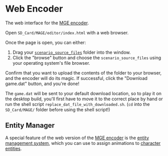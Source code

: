 # Web Encoder

The web interface for the [MGE encoder](../encoder/mge_encoder).

Open `SD_Card/MAGE/editor/index.html` with a web browser.

Once the page is open, you can either:

1. Drag your [`scenario_source_files`](../getting_started/scenario_source_files) folder into the window.
2. Click the "browse" button and choose the `scenario_source_files` using your operating system's file browser.

Confirm that you want to upload the contents of the folder to your browser, and the encoder will do its magic. If successful, click the "Download game.dat" button, and you're done!

The `game.dat` will be sent to your default download location, so to play it on the desktop build, you'll first have to move it to the correct place by hand or run the shell script `replace_dat_file_with_downloaded.sh`. (`cd` into the `SD_Card/MAGE/` folder before using the shell script!)

## Entity Manager

A special feature of the web version of the [MGE encoder](../encoder/mge_encoder) is the [entity management system](../encoder/entity_management_system), which you can use to assign animations to [character entities](../entities/character_entity).
